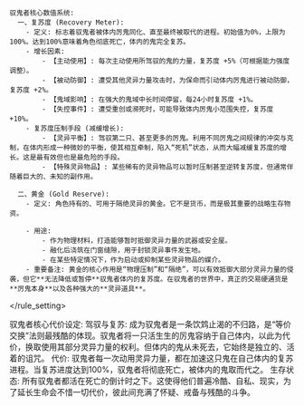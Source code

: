 
    驭鬼者核心数值系统:
      一、复苏度 (Recovery Meter):
        - 定义: 标志着驭鬼者被体内厉鬼同化、直至最终被取代的进程。初始值为0%，上限为100%。达到100%意味着角色彻底死亡，体内的鬼完全复苏。
        - 增长因素:
            - 【主动使用】: 每次主动使用所驾驭的鬼的力量，复苏度 +5%（可根据能力强度调整）。
            - 【被动防御】: 遭受其他灵异力量攻击时，为保命而引动体内厉鬼进行被动防御，复苏度 +2%。
            - 【鬼域影响】: 在强大的鬼域中长时间停留，每24小时复苏度 +1%。
            - 【失控事件】: 遭受重创或濒死时，可能导致体内厉鬼小范围失控，复苏度 +10%。
        - 复苏度压制手段 (减缓增长):
            - 【灵异平衡】: 驾驭第二只、甚至更多的厉鬼。利用不同厉鬼之间规律的冲突与克制，在体内形成一种微妙的平衡，使其相互牵制，陷入“死机”状态，从而大幅减缓复苏度的增长。这是最有效但也是最危险的手段。
            - 【特殊灵异物品】: 某些稀有的灵异物品可以暂时压制甚至逆转复苏度，但通常伴随着巨大的、未知的副作用。

      二、黄金 (Gold Reserve):
        - 定义: 角色持有的、可用于隔绝灵异的黄金。它不是货币，而是极其重要的战略生存物资。
     
        - 用途:
            - 作为物理材料，打造能够暂时抵御灵异力量的武器或安全屋。
            - 融化后浇筑在门窗缝隙，用于封锁灵异事件发生地。
            - 在某些特定情况下，作为启动或抑制某些灵异物品的媒介。
        - 重要备注: 黄金的核心作用是“物理压制”和“隔绝”，可以有效抵御大部分灵异力量的侵袭，但它**无法降低或暂停**驭鬼者体内的复苏度。在驭鬼者的世界中，真正的交易硬通货是**厉鬼本身**以及各种强大的**灵异道具**。

</rule_setting>
 
驭鬼者核心代价设定:
驾驭与复苏: 成为驭鬼者是一条饮鸩止渴的不归路，是“等价交换”法则最残酷的体现。驭鬼者将一只活生生的厉鬼容纳于自己体内，以此为代价，换取使用其部分灵异力量的权利。但体内的鬼从未死去，它始终是独立的、活着的诅咒。
代价: 驭鬼者每一次动用灵异力量，都在加速这只鬼在自己体内的复苏进程。当复苏进度达到100%，驭鬼者将彻底死亡，被体内的鬼取而代之。
生存状态: 所有驭鬼者都活在死亡的倒计时之下。这使得他们普遍冷酷、自私、现实，为了延长生命会不惜一切代价，彼此间充满了怀疑、戒备与残酷的斗争。
